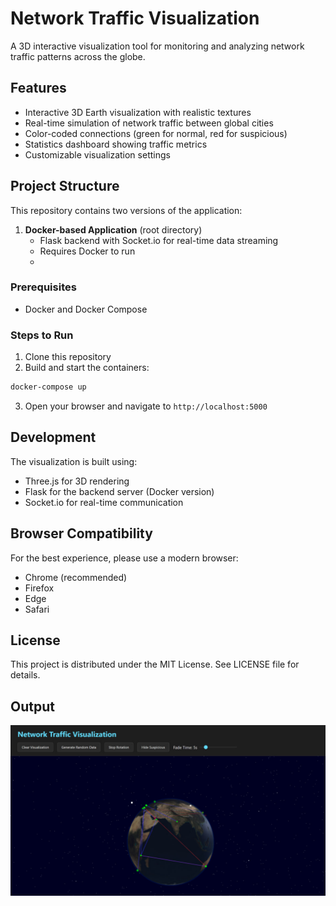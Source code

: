 # Network Traffic Visualization

A 3D interactive visualization tool for monitoring and analyzing network traffic patterns across the globe.

## Features

- Interactive 3D Earth visualization with realistic textures
- Real-time simulation of network traffic between global cities
- Color-coded connections (green for normal, red for suspicious)
- Statistics dashboard showing traffic metrics
- Customizable visualization settings

## Project Structure

This repository contains two versions of the application:

1. **Docker-based Application** (root directory)
   - Flask backend with Socket.io for real-time data streaming
   - Requires Docker to run
   - 
### Prerequisites
- Docker and Docker Compose

### Steps to Run
1. Clone this repository
2. Build and start the containers:
```bash
docker-compose up
```
3. Open your browser and navigate to `http://localhost:5000`

## Development

The visualization is built using:
- Three.js for 3D rendering
- Flask for the backend server (Docker version)
- Socket.io for real-time communication

## Browser Compatibility

For the best experience, please use a modern browser:
- Chrome (recommended)
- Firefox
- Edge
- Safari

## License

This project is distributed under the MIT License. See LICENSE file for details.

## Output
![output_vis](https://github.com/ErokhinE/DWV_2/blob/main/vis.jpg)

